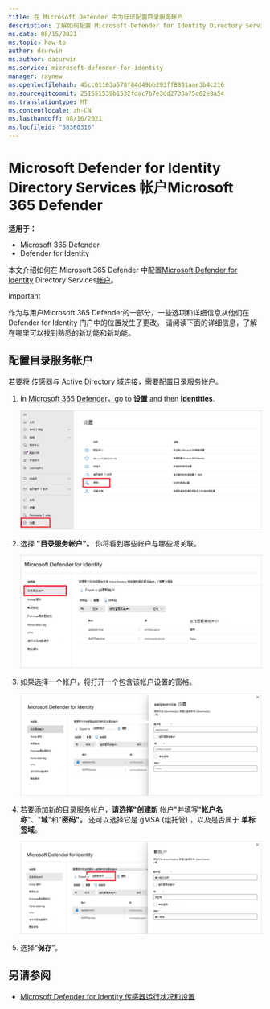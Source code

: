 ```yaml
---
title: 在 Microsoft Defender 中为标识配置目录服务帐户
description: 了解如何配置 Microsoft Defender for Identity Directory Services 帐户Microsoft 365 Defender
ms.date: 08/15/2021
ms.topic: how-to
author: dcurwin
ms.author: dacurwin
ms.service: microsoft-defender-for-identity
manager: raynew
ms.openlocfilehash: 45cc01103a578f84d49bb293ff8801aae3b4c216
ms.sourcegitcommit: 251551539b1532fdac7b7e3dd2733a75c62e8a54
ms.translationtype: MT
ms.contentlocale: zh-CN
ms.lasthandoff: 08/16/2021
ms.locfileid: "58360316"
---
```

# <a name="microsoft-defender-for-identity-directory-services-account-in-microsoft-365-defender"></a>Microsoft Defender for Identity Directory Services 帐户Microsoft 365 Defender

**适用于：**

- Microsoft 365 Defender
- Defender for Identity

本文介绍如何在 Microsoft 365 Defender 中配置[Microsoft Defender for Identity](/defender-for-identity) Directory Services[帐户](/microsoft-365/security/defender/overview-security-center)。

>[!IMPORTANT]
>作为与用户Microsoft 365 Defender的一部分，一些选项和详细信息从他们在 Defender for Identity 门户中的位置发生了更改。 请阅读下面的详细信息，了解在哪里可以找到熟悉的新功能和新功能。

## <a name="configure-directory-services-account"></a>配置目录服务帐户

若要将 [传感器与](sensor-health.md#add-a-sensor) Active Directory 域连接，需要配置目录服务帐户。

1. In [Microsoft 365 Defender，](https://security.microsoft.com/)go to **设置** and then **Identities**.

    ![转到"设置"，然后转到"标识"](../../media/defender-identity/settings-identities.png)

1. 选择 **"目录服务帐户"。** 你将看到哪些帐户与哪些域关联。

    ![目录服务帐户](../../media/defender-identity/directory-service-accounts.png)

1. 如果选择一个帐户，将打开一个包含该帐户设置的窗格。

    ![帐户设置](../../media/defender-identity/account-settings.png)

1. 若要添加新的目录服务帐户，**请选择"创建新** 帐户"并填写"**帐户名称**"、"**域**"和"**密码"。** 还可以选择它是 gMSA (组托管) ，以及是否属于 **单标签域**。

    ![新目录服务帐户](../../media/defender-identity/new-directory-service-account.png)

1. 选择“**保存**”。

## <a name="see-also"></a>另请参阅

- [Microsoft Defender for Identity 传感器运行状况和设置](sensor-health.md)
